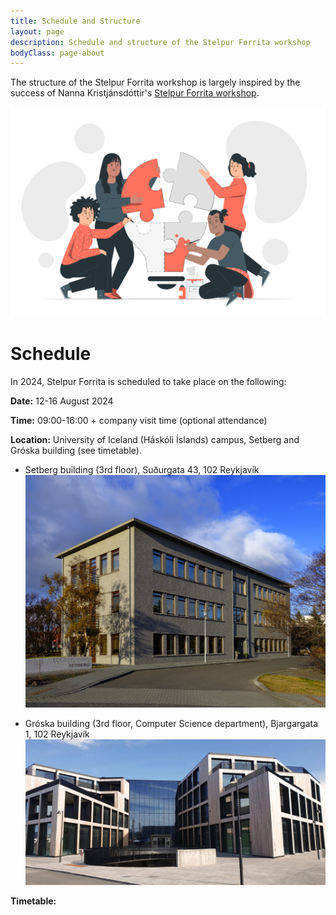 ```yaml
---
title: Schedule and Structure
layout: page
description: Schedule and structure of the Stelpur Forrita workshop
bodyClass: page-about
---
```


The structure of the Stelpur Forrita workshop is largely inspired by the success of Nanna Kristjánsdóttir's [Stelpur Forrita workshop](https://www.stelpurdiffra.is/).

![Stelpur Forrita aims to assist women and genderqueer individuals in exploring interesting topics in computer science and software enginneering](/images/illustrations/creative_collab.svg)

# Schedule

In 2024, Stelpur Forrita is scheduled to take place on the following:

**Date:** 12-16 August 2024

**Time:** 09:00-16:00 + company visit time (optional attendance)

**Location:** University of Iceland (Háskóli Íslands) campus, Setberg and Gróska building (see timetable).

- Setberg building (3rd floor), Suðurgata 43, 102 Reykjavík
![Setberg building at the University of Iceland](/images/locations/setberg.jpg)


- Gróska building (3rd floor, Computer Science department), Bjargargata 1, 102 Reykjavík
![Gróska building at the University of Iceland](/images/locations/groska.png)

**Timetable:**

<script>
  document.addEventListener('DOMContentLoaded', function() {
    var calendarEl = document.getElementById('calendar');
    var calendar = new FullCalendar.Calendar(calendarEl, {
      initialView: 'timeGridWeek',
      weekends: false,
      allDaySlot: false,
      locale: 'is',
      initialDate: '2024-08-12',
      headerToolbar:{
        start: 'prev,next',
        center: 'title',
        end: 'timeGridWeek,timeGridDay',
      },
      titleFormat: {
        month: 'long',
        day: 'numeric',
      },
      dayHeaderFormat:{
        weekday: 'short',
        day: 'numeric',
        month: 'short',
      },
      slotMinTime:'09:00:00',
      slotMaxTime:'18:30:00',
      slotLabelFormat: {
        hour12: false,
        hour: '2-digit',
        minute: '2-digit',
        omitZeroMinute: false,
      },
      visibleRange: {
        start: '2024-08-12',
        end: '2024-08-16',
      },
      events: [
        {% for event in site.data.events %}
          {
            title: '{{ event.title }}',
            start: '{{ event.start }}',
            end: '{{ event.end }}',
            url: '{{ event.url }}'
          }
          {% unless forloop.last %},{% endunless %}
        {% endfor %}
      ],
    });
    calendar.render();
  });

</script>

<div id="calendar"></div>
